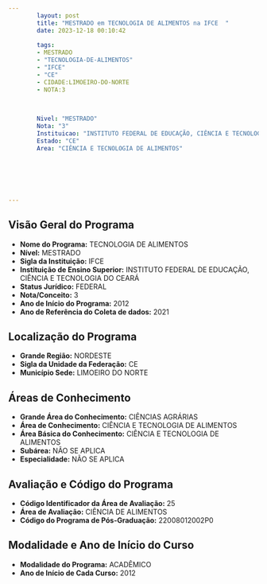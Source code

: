 ```yaml
---
        layout: post
        title: "MESTRADO em TECNOLOGIA DE ALIMENTOS na IFCE  "
        date: 2023-12-18 00:10:42
     
        tags:
        - MESTRADO
        - "TECNOLOGIA-DE-ALIMENTOS"
        - "IFCE"
        - "CE"
        - CIDADE:LIMOEIRO-DO-NORTE
        - NOTA:3
        
       

        Nivel: "MESTRADO"
        Nota: "3"
        Instituicao: "INSTITUTO FEDERAL DE EDUCAÇÃO, CIÊNCIA E TECNOLOGIA DO CEARÁ"
        Estado: "CE"
        Area: "CIÊNCIA E TECNOLOGIA DE ALIMENTOS"
        
        
        
        
        
        
---
```

## Visão Geral do Programa
- **Nome do Programa:** TECNOLOGIA DE ALIMENTOS
- **Nível:** MESTRADO
- **Sigla da Instituição:** IFCE
- **Instituição de Ensino Superior:** INSTITUTO FEDERAL DE EDUCAÇÃO, CIÊNCIA E TECNOLOGIA DO CEARÁ
- **Status Jurídico:** FEDERAL
- **Nota/Conceito:** 3
- **Ano de Início do Programa:** 2012
- **Ano de Referência do Coleta de dados:** 2021

## Localização do Programa
- **Grande Região:** NORDESTE
- **Sigla da Unidade da Federação:** CE
- **Município Sede:** LIMOEIRO DO NORTE

## Áreas de Conhecimento
- **Grande Área do Conhecimento:** CIÊNCIAS AGRÁRIAS
- **Área de Conhecimento:** CIÊNCIA E TECNOLOGIA DE ALIMENTOS
- **Área Básica do Conhecimento:** CIÊNCIA E TECNOLOGIA DE ALIMENTOS
- **Subárea:** NÃO SE APLICA
- **Especialidade:** NÃO SE APLICA

## Avaliação e Código do Programa
- **Código Identificador da Área de Avaliação:** 25
- **Área de Avaliação:** CIÊNCIA DE ALIMENTOS
- **Código do Programa de Pós-Graduação:** 22008012002P0


## Modalidade e Ano de Início do Curso
- **Modalidade do Programa:** ACADÊMICO
- **Ano de Início de Cada Curso:** 2012
